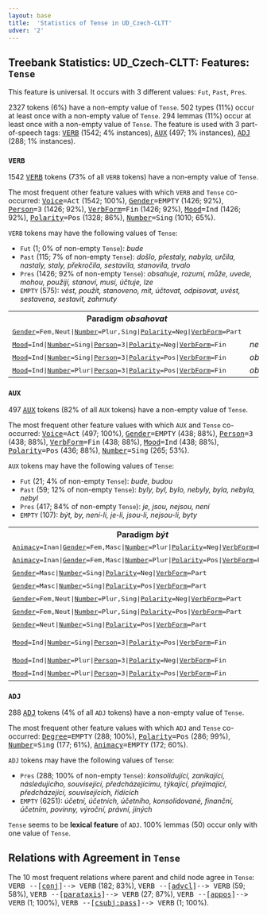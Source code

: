 ```yaml
---
layout: base
title:  'Statistics of Tense in UD_Czech-CLTT'
udver: '2'
---
```


## Treebank Statistics: UD_Czech-CLTT: Features: `Tense`

This feature is universal.
It occurs with 3 different values: `Fut`, `Past`, `Pres`.

2327 tokens (6%) have a non-empty value of `Tense`.
502 types (11%) occur at least once with a non-empty value of `Tense`.
294 lemmas (11%) occur at least once with a non-empty value of `Tense`.
The feature is used with 3 part-of-speech tags: <tt><a href="cs_cltt-pos-VERB.html">VERB</a></tt> (1542; 4% instances), <tt><a href="cs_cltt-pos-AUX.html">AUX</a></tt> (497; 1% instances), <tt><a href="cs_cltt-pos-ADJ.html">ADJ</a></tt> (288; 1% instances).

### `VERB`

1542 <tt><a href="cs_cltt-pos-VERB.html">VERB</a></tt> tokens (73% of all `VERB` tokens) have a non-empty value of `Tense`.

The most frequent other feature values with which `VERB` and `Tense` co-occurred: <tt><a href="cs_cltt-feat-Voice.html">Voice</a></tt><tt>=Act</tt> (1542; 100%), <tt><a href="cs_cltt-feat-Gender.html">Gender</a></tt><tt>=EMPTY</tt> (1426; 92%), <tt><a href="cs_cltt-feat-Person.html">Person</a></tt><tt>=3</tt> (1426; 92%), <tt><a href="cs_cltt-feat-VerbForm.html">VerbForm</a></tt><tt>=Fin</tt> (1426; 92%), <tt><a href="cs_cltt-feat-Mood.html">Mood</a></tt><tt>=Ind</tt> (1426; 92%), <tt><a href="cs_cltt-feat-Polarity.html">Polarity</a></tt><tt>=Pos</tt> (1328; 86%), <tt><a href="cs_cltt-feat-Number.html">Number</a></tt><tt>=Sing</tt> (1010; 65%).

`VERB` tokens may have the following values of `Tense`:

* `Fut` (1; 0% of non-empty `Tense`): <em>bude</em>
* `Past` (115; 7% of non-empty `Tense`): <em>došlo, přestaly, nabyla, určila, nastaly, staly, překročila, sestavila, stanovila, trvalo</em>
* `Pres` (1426; 92% of non-empty `Tense`): <em>obsahuje, rozumí, může, uvede, mohou, použijí, stanoví, musí, účtuje, lze</em>
* `EMPTY` (575): <em>vést, použít, stanoveno, mít, účtovat, odpisovat, uvést, sestavena, sestavit, zahrnuty</em>

<table>
  <tr><th>Paradigm <i>obsahovat</i></th><th><tt>Pres</tt></th><th><tt>Past</tt></th></tr>
  <tr><td><tt><tt><a href="cs_cltt-feat-Gender.html">Gender</a></tt><tt>=Fem,Neut</tt>|<tt><a href="cs_cltt-feat-Number.html">Number</a></tt><tt>=Plur,Sing</tt>|<tt><a href="cs_cltt-feat-Polarity.html">Polarity</a></tt><tt>=Neg</tt>|<tt><a href="cs_cltt-feat-VerbForm.html">VerbForm</a></tt><tt>=Part</tt></tt></td><td></td><td><em>neobsahovala</em></td></tr>
  <tr><td><tt><tt><a href="cs_cltt-feat-Mood.html">Mood</a></tt><tt>=Ind</tt>|<tt><a href="cs_cltt-feat-Number.html">Number</a></tt><tt>=Sing</tt>|<tt><a href="cs_cltt-feat-Person.html">Person</a></tt><tt>=3</tt>|<tt><a href="cs_cltt-feat-Polarity.html">Polarity</a></tt><tt>=Neg</tt>|<tt><a href="cs_cltt-feat-VerbForm.html">VerbForm</a></tt><tt>=Fin</tt></tt></td><td><em>neobsahuje</em></td><td></td></tr>
  <tr><td><tt><tt><a href="cs_cltt-feat-Mood.html">Mood</a></tt><tt>=Ind</tt>|<tt><a href="cs_cltt-feat-Number.html">Number</a></tt><tt>=Sing</tt>|<tt><a href="cs_cltt-feat-Person.html">Person</a></tt><tt>=3</tt>|<tt><a href="cs_cltt-feat-Polarity.html">Polarity</a></tt><tt>=Pos</tt>|<tt><a href="cs_cltt-feat-VerbForm.html">VerbForm</a></tt><tt>=Fin</tt></tt></td><td><em>obsahuje</em></td><td></td></tr>
  <tr><td><tt><tt><a href="cs_cltt-feat-Mood.html">Mood</a></tt><tt>=Ind</tt>|<tt><a href="cs_cltt-feat-Number.html">Number</a></tt><tt>=Plur</tt>|<tt><a href="cs_cltt-feat-Person.html">Person</a></tt><tt>=3</tt>|<tt><a href="cs_cltt-feat-Polarity.html">Polarity</a></tt><tt>=Pos</tt>|<tt><a href="cs_cltt-feat-VerbForm.html">VerbForm</a></tt><tt>=Fin</tt></tt></td><td><em>obsahují</em></td><td></td></tr>
</table>

### `AUX`

497 <tt><a href="cs_cltt-pos-AUX.html">AUX</a></tt> tokens (82% of all `AUX` tokens) have a non-empty value of `Tense`.

The most frequent other feature values with which `AUX` and `Tense` co-occurred: <tt><a href="cs_cltt-feat-Voice.html">Voice</a></tt><tt>=Act</tt> (497; 100%), <tt><a href="cs_cltt-feat-Gender.html">Gender</a></tt><tt>=EMPTY</tt> (438; 88%), <tt><a href="cs_cltt-feat-Person.html">Person</a></tt><tt>=3</tt> (438; 88%), <tt><a href="cs_cltt-feat-VerbForm.html">VerbForm</a></tt><tt>=Fin</tt> (438; 88%), <tt><a href="cs_cltt-feat-Mood.html">Mood</a></tt><tt>=Ind</tt> (438; 88%), <tt><a href="cs_cltt-feat-Polarity.html">Polarity</a></tt><tt>=Pos</tt> (436; 88%), <tt><a href="cs_cltt-feat-Number.html">Number</a></tt><tt>=Sing</tt> (265; 53%).

`AUX` tokens may have the following values of `Tense`:

* `Fut` (21; 4% of non-empty `Tense`): <em>bude, budou</em>
* `Past` (59; 12% of non-empty `Tense`): <em>byly, byl, bylo, nebyly, byla, nebyla, nebyl</em>
* `Pres` (417; 84% of non-empty `Tense`): <em>je, jsou, nejsou, není</em>
* `EMPTY` (107): <em>být, by, není-li, je-li, jsou-li, nejsou-li, byty</em>

<table>
  <tr><th>Paradigm <i>být</i></th><th><tt>Pres</tt></th><th><tt>Fut</tt></th><th><tt>Past</tt></th></tr>
  <tr><td><tt><tt><a href="cs_cltt-feat-Animacy.html">Animacy</a></tt><tt>=Inan</tt>|<tt><a href="cs_cltt-feat-Gender.html">Gender</a></tt><tt>=Fem,Masc</tt>|<tt><a href="cs_cltt-feat-Number.html">Number</a></tt><tt>=Plur</tt>|<tt><a href="cs_cltt-feat-Polarity.html">Polarity</a></tt><tt>=Neg</tt>|<tt><a href="cs_cltt-feat-VerbForm.html">VerbForm</a></tt><tt>=Part</tt></tt></td><td></td><td></td><td><em>nebyly</em></td></tr>
  <tr><td><tt><tt><a href="cs_cltt-feat-Animacy.html">Animacy</a></tt><tt>=Inan</tt>|<tt><a href="cs_cltt-feat-Gender.html">Gender</a></tt><tt>=Fem,Masc</tt>|<tt><a href="cs_cltt-feat-Number.html">Number</a></tt><tt>=Plur</tt>|<tt><a href="cs_cltt-feat-Polarity.html">Polarity</a></tt><tt>=Pos</tt>|<tt><a href="cs_cltt-feat-VerbForm.html">VerbForm</a></tt><tt>=Part</tt></tt></td><td></td><td></td><td><em>byly</em></td></tr>
  <tr><td><tt><tt><a href="cs_cltt-feat-Gender.html">Gender</a></tt><tt>=Masc</tt>|<tt><a href="cs_cltt-feat-Number.html">Number</a></tt><tt>=Sing</tt>|<tt><a href="cs_cltt-feat-Polarity.html">Polarity</a></tt><tt>=Neg</tt>|<tt><a href="cs_cltt-feat-VerbForm.html">VerbForm</a></tt><tt>=Part</tt></tt></td><td></td><td></td><td><em>nebyl</em></td></tr>
  <tr><td><tt><tt><a href="cs_cltt-feat-Gender.html">Gender</a></tt><tt>=Masc</tt>|<tt><a href="cs_cltt-feat-Number.html">Number</a></tt><tt>=Sing</tt>|<tt><a href="cs_cltt-feat-Polarity.html">Polarity</a></tt><tt>=Pos</tt>|<tt><a href="cs_cltt-feat-VerbForm.html">VerbForm</a></tt><tt>=Part</tt></tt></td><td></td><td></td><td><em>byl</em></td></tr>
  <tr><td><tt><tt><a href="cs_cltt-feat-Gender.html">Gender</a></tt><tt>=Fem,Neut</tt>|<tt><a href="cs_cltt-feat-Number.html">Number</a></tt><tt>=Plur,Sing</tt>|<tt><a href="cs_cltt-feat-Polarity.html">Polarity</a></tt><tt>=Neg</tt>|<tt><a href="cs_cltt-feat-VerbForm.html">VerbForm</a></tt><tt>=Part</tt></tt></td><td></td><td></td><td><em>nebyla</em></td></tr>
  <tr><td><tt><tt><a href="cs_cltt-feat-Gender.html">Gender</a></tt><tt>=Fem,Neut</tt>|<tt><a href="cs_cltt-feat-Number.html">Number</a></tt><tt>=Plur,Sing</tt>|<tt><a href="cs_cltt-feat-Polarity.html">Polarity</a></tt><tt>=Pos</tt>|<tt><a href="cs_cltt-feat-VerbForm.html">VerbForm</a></tt><tt>=Part</tt></tt></td><td></td><td></td><td><em>byla</em></td></tr>
  <tr><td><tt><tt><a href="cs_cltt-feat-Gender.html">Gender</a></tt><tt>=Neut</tt>|<tt><a href="cs_cltt-feat-Number.html">Number</a></tt><tt>=Sing</tt>|<tt><a href="cs_cltt-feat-Polarity.html">Polarity</a></tt><tt>=Pos</tt>|<tt><a href="cs_cltt-feat-VerbForm.html">VerbForm</a></tt><tt>=Part</tt></tt></td><td></td><td></td><td><em>bylo</em></td></tr>
  <tr><td><tt><tt><a href="cs_cltt-feat-Mood.html">Mood</a></tt><tt>=Ind</tt>|<tt><a href="cs_cltt-feat-Number.html">Number</a></tt><tt>=Sing</tt>|<tt><a href="cs_cltt-feat-Person.html">Person</a></tt><tt>=3</tt>|<tt><a href="cs_cltt-feat-Polarity.html">Polarity</a></tt><tt>=Pos</tt>|<tt><a href="cs_cltt-feat-VerbForm.html">VerbForm</a></tt><tt>=Fin</tt></tt></td><td><em>je, není</em></td><td><em>bude</em></td><td></td></tr>
  <tr><td><tt><tt><a href="cs_cltt-feat-Mood.html">Mood</a></tt><tt>=Ind</tt>|<tt><a href="cs_cltt-feat-Number.html">Number</a></tt><tt>=Plur</tt>|<tt><a href="cs_cltt-feat-Person.html">Person</a></tt><tt>=3</tt>|<tt><a href="cs_cltt-feat-Polarity.html">Polarity</a></tt><tt>=Neg</tt>|<tt><a href="cs_cltt-feat-VerbForm.html">VerbForm</a></tt><tt>=Fin</tt></tt></td><td><em>nejsou</em></td><td></td><td></td></tr>
  <tr><td><tt><tt><a href="cs_cltt-feat-Mood.html">Mood</a></tt><tt>=Ind</tt>|<tt><a href="cs_cltt-feat-Number.html">Number</a></tt><tt>=Plur</tt>|<tt><a href="cs_cltt-feat-Person.html">Person</a></tt><tt>=3</tt>|<tt><a href="cs_cltt-feat-Polarity.html">Polarity</a></tt><tt>=Pos</tt>|<tt><a href="cs_cltt-feat-VerbForm.html">VerbForm</a></tt><tt>=Fin</tt></tt></td><td><em>jsou</em></td><td><em>budou</em></td><td></td></tr>
</table>

### `ADJ`

288 <tt><a href="cs_cltt-pos-ADJ.html">ADJ</a></tt> tokens (4% of all `ADJ` tokens) have a non-empty value of `Tense`.

The most frequent other feature values with which `ADJ` and `Tense` co-occurred: <tt><a href="cs_cltt-feat-Degree.html">Degree</a></tt><tt>=EMPTY</tt> (288; 100%), <tt><a href="cs_cltt-feat-Polarity.html">Polarity</a></tt><tt>=Pos</tt> (286; 99%), <tt><a href="cs_cltt-feat-Number.html">Number</a></tt><tt>=Sing</tt> (177; 61%), <tt><a href="cs_cltt-feat-Animacy.html">Animacy</a></tt><tt>=EMPTY</tt> (172; 60%).

`ADJ` tokens may have the following values of `Tense`:

* `Pres` (288; 100% of non-empty `Tense`): <em>konsolidující, zanikající, následujícího, související, předcházejícímu, týkající, přejímající, předcházející, souvisejících, řídících</em>
* `EMPTY` (6251): <em>účetní, účetních, účetního, konsolidované, finanční, účetním, povinny, výroční, právní, jiných</em>

`Tense` seems to be **lexical feature** of `ADJ`. 100% lemmas (50) occur only with one value of `Tense`.

## Relations with Agreement in `Tense`

The 10 most frequent relations where parent and child node agree in `Tense`:
<tt>VERB --[<tt><a href="cs_cltt-dep-conj.html">conj</a></tt>]--> VERB</tt> (182; 83%),
<tt>VERB --[<tt><a href="cs_cltt-dep-advcl.html">advcl</a></tt>]--> VERB</tt> (59; 58%),
<tt>VERB --[<tt><a href="cs_cltt-dep-parataxis.html">parataxis</a></tt>]--> VERB</tt> (27; 87%),
<tt>VERB --[<tt><a href="cs_cltt-dep-appos.html">appos</a></tt>]--> VERB</tt> (1; 100%),
<tt>VERB --[<tt><a href="cs_cltt-dep-csubj-pass.html">csubj:pass</a></tt>]--> VERB</tt> (1; 100%).

